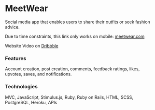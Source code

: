 # MeetWear    
Social media app that enables users to share their outfits or seek fashion advice.  
  
Due to time constraints, this link only works on mobile: [meetwear.com](https://meetwear.me/)   
  
Website Video on [Dribbble](https://dribbble.com/shots/22382110-MeetWear-Social-Media-App)   
       
### Features      
Account creation, post creation, comments, feedback ratings, likes, upvotes, saves, and notifications.  
    
### Technologies    
MVC, JavaScript, Stimulus.js, Ruby, Ruby on Rails, HTML, SCSS, PostgreSQL, Heroku, APIs   
   
 
